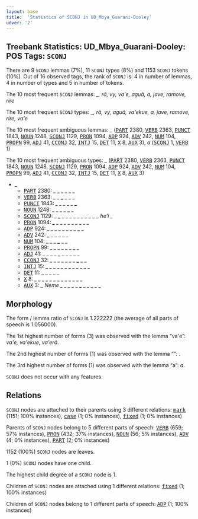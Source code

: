 ```yaml
---
layout: base
title:  'Statistics of SCONJ in UD_Mbya_Guarani-Dooley'
udver: '2'
---
```


## Treebank Statistics: UD_Mbya_Guarani-Dooley: POS Tags: `SCONJ`

There are 9 `SCONJ` lemmas (7%), 11 `SCONJ` types (8%) and 1153 `SCONJ` tokens (10%).
Out of 16 observed tags, the rank of `SCONJ` is: 4 in number of lemmas, 4 in number of types and 5 in number of tokens.

The 10 most frequent `SCONJ` lemmas: <em>_, rã, vy, va'e, aguã, a, jave, ramove, rire</em>

The 10 most frequent `SCONJ` types:  <em>_, rã, vy, aguã, va'ekue, a, jave, ramove, rire, va'e</em>

The 10 most frequent ambiguous lemmas: <em>_</em> (<tt><a href="gun_dooley-pos-PART.html">PART</a></tt> 2380, <tt><a href="gun_dooley-pos-VERB.html">VERB</a></tt> 2363, <tt><a href="gun_dooley-pos-PUNCT.html">PUNCT</a></tt> 1843, <tt><a href="gun_dooley-pos-NOUN.html">NOUN</a></tt> 1248, <tt><a href="gun_dooley-pos-SCONJ.html">SCONJ</a></tt> 1129, <tt><a href="gun_dooley-pos-PRON.html">PRON</a></tt> 1094, <tt><a href="gun_dooley-pos-ADP.html">ADP</a></tt> 924, <tt><a href="gun_dooley-pos-ADV.html">ADV</a></tt> 242, <tt><a href="gun_dooley-pos-NUM.html">NUM</a></tt> 104, <tt><a href="gun_dooley-pos-PROPN.html">PROPN</a></tt> 99, <tt><a href="gun_dooley-pos-ADJ.html">ADJ</a></tt> 41, <tt><a href="gun_dooley-pos-CCONJ.html">CCONJ</a></tt> 32, <tt><a href="gun_dooley-pos-INTJ.html">INTJ</a></tt> 15, <tt><a href="gun_dooley-pos-DET.html">DET</a></tt> 11, <tt><a href="gun_dooley-pos-X.html">X</a></tt> 8, <tt><a href="gun_dooley-pos-AUX.html">AUX</a></tt> 3), <em>a</em> (<tt><a href="gun_dooley-pos-SCONJ.html">SCONJ</a></tt> 1, <tt><a href="gun_dooley-pos-VERB.html">VERB</a></tt> 1)

The 10 most frequent ambiguous types:  <em>_</em> (<tt><a href="gun_dooley-pos-PART.html">PART</a></tt> 2380, <tt><a href="gun_dooley-pos-VERB.html">VERB</a></tt> 2363, <tt><a href="gun_dooley-pos-PUNCT.html">PUNCT</a></tt> 1843, <tt><a href="gun_dooley-pos-NOUN.html">NOUN</a></tt> 1248, <tt><a href="gun_dooley-pos-SCONJ.html">SCONJ</a></tt> 1129, <tt><a href="gun_dooley-pos-PRON.html">PRON</a></tt> 1094, <tt><a href="gun_dooley-pos-ADP.html">ADP</a></tt> 924, <tt><a href="gun_dooley-pos-ADV.html">ADV</a></tt> 242, <tt><a href="gun_dooley-pos-NUM.html">NUM</a></tt> 104, <tt><a href="gun_dooley-pos-PROPN.html">PROPN</a></tt> 99, <tt><a href="gun_dooley-pos-ADJ.html">ADJ</a></tt> 41, <tt><a href="gun_dooley-pos-CCONJ.html">CCONJ</a></tt> 32, <tt><a href="gun_dooley-pos-INTJ.html">INTJ</a></tt> 15, <tt><a href="gun_dooley-pos-DET.html">DET</a></tt> 11, <tt><a href="gun_dooley-pos-X.html">X</a></tt> 8, <tt><a href="gun_dooley-pos-AUX.html">AUX</a></tt> 3)


* <em>_</em>
  * <tt><a href="gun_dooley-pos-PART.html">PART</a></tt> 2380: <em>_ <b>_</b> _ _ _ _</em>
  * <tt><a href="gun_dooley-pos-VERB.html">VERB</a></tt> 2363: <em>_ _ <b>_</b> _ _ _</em>
  * <tt><a href="gun_dooley-pos-PUNCT.html">PUNCT</a></tt> 1843: <em>_ _ _ _ _ <b>_</b></em>
  * <tt><a href="gun_dooley-pos-NOUN.html">NOUN</a></tt> 1248: <em>_ _ _ _ <b>_</b> _</em>
  * <tt><a href="gun_dooley-pos-SCONJ.html">SCONJ</a></tt> 1129: <em>_ <b>_</b> _ _ _ _ _ _ _ _ _ _ he'i _</em>
  * <tt><a href="gun_dooley-pos-PRON.html">PRON</a></tt> 1094: <em><b>_</b> _ _ _ _ _ _ _ _ _</em>
  * <tt><a href="gun_dooley-pos-ADP.html">ADP</a></tt> 924: <em>_ _ _ _ _ _ _ _ <b>_</b> _</em>
  * <tt><a href="gun_dooley-pos-ADV.html">ADV</a></tt> 242: <em><b>_</b> _ _ _ _ _</em>
  * <tt><a href="gun_dooley-pos-NUM.html">NUM</a></tt> 104: <em>_ _ _ <b>_</b> _ _</em>
  * <tt><a href="gun_dooley-pos-PROPN.html">PROPN</a></tt> 99: <em>_ _ _ _ _ _ <b>_</b> _</em>
  * <tt><a href="gun_dooley-pos-ADJ.html">ADJ</a></tt> 41: <em>_ _ _ _ <b>_</b> _ _ _ _ _</em>
  * <tt><a href="gun_dooley-pos-CCONJ.html">CCONJ</a></tt> 32: <em>_ _ _ _ _ _ _ <b>_</b> _ _</em>
  * <tt><a href="gun_dooley-pos-INTJ.html">INTJ</a></tt> 15: <em>_ _ _ _ <b>_</b> _ <b>_</b> _ <b>_</b> _ <b>_</b> _ _ _ _ _</em>
  * <tt><a href="gun_dooley-pos-DET.html">DET</a></tt> 11: <em><b>_</b> _ _ _ _</em>
  * <tt><a href="gun_dooley-pos-X.html">X</a></tt> 8: <em>_ _ _ _ _ _ _ _ _ <b>_</b> <b>_</b> <b>_</b> <b>_</b> <b>_</b> <b>_</b> <b>_</b> <b>_</b> _ _ _ _</em>
  * <tt><a href="gun_dooley-pos-AUX.html">AUX</a></tt> 3: <em>_ Neme _ _ _ _ _ <b>_</b> _ _ _ _ _</em>

## Morphology

The form / lemma ratio of `SCONJ` is 1.222222 (the average of all parts of speech is 1.056000).

The 1st highest number of forms (3) was observed with the lemma “va'e”: <em>va'e, va'ekue, va'erã</em>.

The 2nd highest number of forms (1) was observed with the lemma “_”: <em>_</em>.

The 3rd highest number of forms (1) was observed with the lemma “a”: <em>a</em>.

`SCONJ` does not occur with any features.


## Relations

`SCONJ` nodes are attached to their parents using 3 different relations: <tt><a href="gun_dooley-dep-mark.html">mark</a></tt> (1151; 100% instances), <tt><a href="gun_dooley-dep-case.html">case</a></tt> (1; 0% instances), <tt><a href="gun_dooley-dep-fixed.html">fixed</a></tt> (1; 0% instances)

Parents of `SCONJ` nodes belong to 5 different parts of speech: <tt><a href="gun_dooley-pos-VERB.html">VERB</a></tt> (659; 57% instances), <tt><a href="gun_dooley-pos-PRON.html">PRON</a></tt> (432; 37% instances), <tt><a href="gun_dooley-pos-NOUN.html">NOUN</a></tt> (56; 5% instances), <tt><a href="gun_dooley-pos-ADV.html">ADV</a></tt> (4; 0% instances), <tt><a href="gun_dooley-pos-PART.html">PART</a></tt> (2; 0% instances)

1152 (100%) `SCONJ` nodes are leaves.

1 (0%) `SCONJ` nodes have one child.

The highest child degree of a `SCONJ` node is 1.

Children of `SCONJ` nodes are attached using 1 different relations: <tt><a href="gun_dooley-dep-fixed.html">fixed</a></tt> (1; 100% instances)

Children of `SCONJ` nodes belong to 1 different parts of speech: <tt><a href="gun_dooley-pos-ADP.html">ADP</a></tt> (1; 100% instances)

